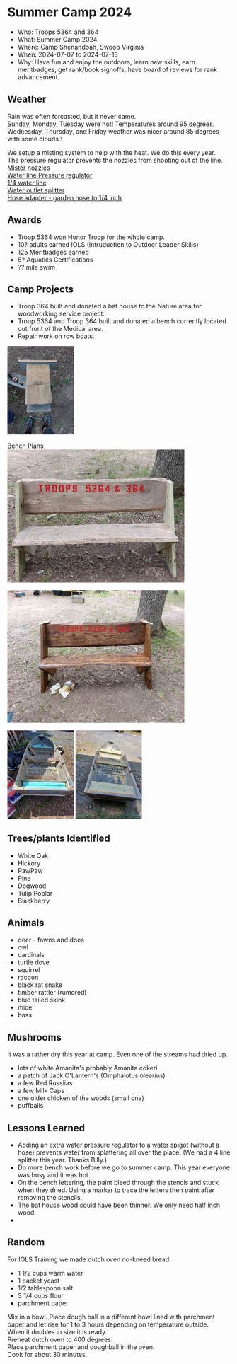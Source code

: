 # Summer Camp 2024
- Who: Troops 5364 and 364
- What: Summer Camp 2024 
- Where: Camp Shenandoah, Swoop Virginia 
- When: 2024-07-07 to 2024-07-13
- Why: Have fun and enjoy the outdoors, learn new skills, earn meritbadges, get rank/book signoffs, have board of reviews for rank advancement.

## Weather

Rain was often forcasted, but it never came.\
Sunday, Monday, Tuesday were hot! Temperatures around 95 degrees.\
Wednesday, Thursday, and Friday weather was nicer around 85 degrees with some clouds.\

We setup a misting system to help with the heat. We do this every year.\
The pressure regulator prevents the nozzles from shooting out of the line.\
[Mister nozzles](https://www.amazon.com/dp/B0922PCQSG?ref=ppx_yo2ov_dt_b_product_details&th=1)\
[Water line Pressure regulator](https://www.homedepot.com/p/Rain-Bird-Drip-25-psi-Pressure-Regulator-for-3-4-in-FHT-x-3-4-in-MHT-HT07525PSX/202262484)\
[1/4 water line](https://www.homedepot.com/p/Rain-Bird-1-4-in-x-100-ft-Distribution-Tubing-for-Drip-Irrigation-T22-100SX/202078362)\
[Water outlet splitter](https://www.homedepot.com/p/Morvat-Brass-Garden-Hose-Splitter-Heavy-Duty-2-Way-Hose-Connector-Fitting-MOR-BCONNECTOR-2-A/316286197)\
[Hose adapter - garden hose to 1/4 inch](https://www.homedepot.com/p/Everbilt-3-4-in-FHT-x-1-4-in-O-D-Compression-Brass-Adapter-Fitting-801789/207176917)


## Awards 

- Troop 5364 won Honor Troop for the whole camp.
- 10? adults earned IOLS (Intruduction to Outdoor Leader Skills)
- 125 Meritbadges earned
- 5? Aquatics Certifications
- ?? mile swim

## Camp Projects

- Troop 364 built and donated a bat house to the Nature area for woodworking service project.
- Troop 5364 and Troop 364 built and donated a bench currently located out front of the Medical area.
- Repair work on row boats.

<img src="../images/summer_camp_2024/Birdhouse.jpg" alt="bat house" width="150"/>

[Bench Plans](https://rogueengineer.com/diy-outdoor-bench-plans-with-back/)\
<img src="../images/summer_camp_2024/bench_unstained.jpg" alt="bench unstained" width="400"/>

<img src="../images/summer_camp_2024/bench_stained.jpg" alt="bench unstained" width="400"/>

<img src="../images/summer_camp_2024/boat_repair_before.jpg" alt="bench unstained" width="150"/> <img src="../images/summer_camp_2024/boat_repair_after.jpg" alt="bench unstained" width="150"/>

## Trees/plants Identified
- White Oak
- Hickory
- PawPaw
- Pine
- Dogwood
- Tulip Poplar
- Blackberry

  
## Animals
- deer - fawns and does
- owl
- cardinals
- turtle dove
- squirrel
- racoon
- black rat snake
- timber rattler (rumored)
- blue tailed skink
- mice
- bass

## Mushrooms
It was a rather dry this year at camp. Even one of the streams had dried up.
- lots of white Amanita's probably Amanita cokeri
- a patch of Jack O'Lantern's (Omphalotus olearius)
- a few Red Russlias
- a few Milk Caps
- one older chicken of the woods (small one)
- puffballs 
   
## Lessons Learned 

- Adding an extra water pressure regulator to a water spigot (without a hose) prevents water from splattering all over the place. (We had a 4 line splitter this year. Thanks Billy.)
- Do more bench work before we go to summer camp. This year everyone was busy and it was hot.
- On the bench lettering, the paint bleed through the stencis and stuck when they dried. Using a marker to trace the letters then paint after removing the stencils.
- The bat house wood could have been thinner. We only need half inch wood.
- 

## Random

For IOLS Training we made dutch oven no-kneed bread.

- 1 1/2 cups warm water
- 1 packet yeast
- 1/2 tablespoon salt
- 3 1/4 cups flour
- parchment paper

Mix in a bowl. Place dough ball in a different bowl lined with parchment paper and let rise for 1 to 3 hours depending on temperature outside.\
When it doubles in size it is ready. \
Preheat dutch oven to 400 degrees.\
Place parchment paper and doughball in the oven.\
Cook for about 30 minutes.


